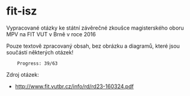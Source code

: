 fit-isz
=======

Vypracované otázky ke státní závěrečné zkoušce magisterského oboru MPV na FIT VUT v Brně v roce 2016

Pouze textově zpracovaný obsah, bez obrázku a diagramů, které jsou součástí některých otázek!

		Progress: 39/63

Zdroj otázek:

 * http://www.fit.vutbr.cz/info/rd/rd23-160324.pdf
